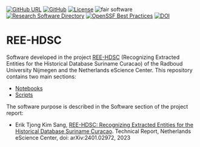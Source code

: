 [![GitHub URL](https://img.shields.io/badge/github-repo-000.svg?logo=github&labelColor=gray&color=blue)](https://github.com/ree-hdsc/ree-hdsc)
[![GitHub](https://img.shields.io/github/last-commit/ree-hdsc/ree-hdsc)](https://github.com/ree-hdsc/ree-hdsc)
[![License](https://img.shields.io/github/license/ree-hdsc/ree-hdsc)](https://github.com/ree-hdsc/ree-hdsc)
![fair software](https://img.shields.io/badge/fair--software.eu-%E2%97%8F%20%20%E2%97%8F%20%20%E2%97%8F%20%20%E2%97%8F%20%20%E2%97%8F-green)
[![Research Software Directory](https://img.shields.io/badge/rsd-reehdsc-00a3e3.svg)](https://research-software-directory.org/software/ree-hdsc)
[![OpenSSF Best Practices](https://www.bestpractices.dev/projects/8766/badge)](https://www.bestpractices.dev/projects/8766)
[![DOI](https://zenodo.org/badge/617097581.svg)](https://zenodo.org/doi/10.5281/zenodo.11046339)

# REE-HDSC

Software developed in the project [REE-HDSC](https://research-software-directory.org/projects/ree-hdsc) (Recognizing Extracted Entities for the Historical Database Suriname Curacao) of the Radboud University Nijmegen and the Netherlands eScience Center. This repository contains two main sections:

- [Notebooks](https://github.com/ree-hdsc/ree-hdsc/tree/master/notebooks)
- [Scripts](https://github.com/ree-hdsc/ree-hdsc/tree/master/scripts)

The software purpose is described in the Software section of the project report:

- Erik Tjong Kim Sang, [REE-HDSC: Recognizing Extracted Entities for the Historical Database Suriname Curacao](https://arxiv.org/abs/2401.02972). Technical Report, Netherlands eScience Center, doi: arXiv:2401.02972, 2023

